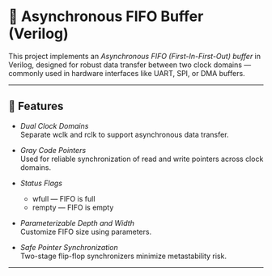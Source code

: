 # 🧮 Asynchronous FIFO Buffer (Verilog)

This project implements an *Asynchronous FIFO (First-In-First-Out) buffer* in Verilog, designed for robust data transfer between two clock domains — commonly used in hardware interfaces like UART, SPI, or DMA buffers.

---

## 🔧 Features

- *Dual Clock Domains*  
  Separate wclk and rclk to support asynchronous data transfer.

- *Gray Code Pointers*  
  Used for reliable synchronization of read and write pointers across clock domains.

- *Status Flags*  
  - wfull — FIFO is full
  - rempty — FIFO is empty

- *Parameterizable Depth and Width*  
  Customize FIFO size using parameters.

- *Safe Pointer Synchronization*  
  Two-stage flip-flop synchronizers minimize metastability risk.
---

